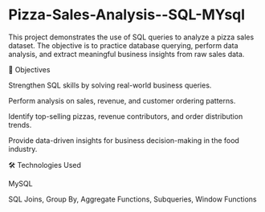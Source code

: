 # Pizza-Sales-Analysis--SQL-MYsql
This project demonstrates the use of SQL queries to analyze a pizza sales dataset. The objective is to practice database querying, perform data analysis, and extract meaningful business insights from raw sales data.

📌 Objectives

Strengthen SQL skills by solving real-world business queries.

Perform analysis on sales, revenue, and customer ordering patterns.

Identify top-selling pizzas, revenue contributors, and order distribution trends.

Provide data-driven insights for business decision-making in the food industry.

🛠️ Technologies Used

MySQL

SQL Joins, Group By, Aggregate Functions, Subqueries, Window Functions
